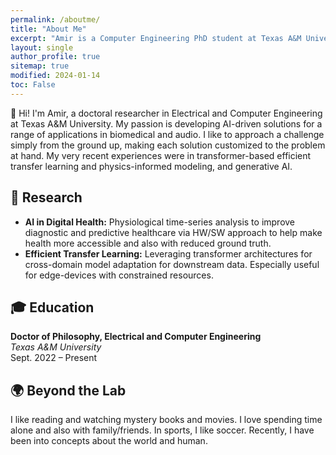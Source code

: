 ```yaml
---
permalink: /aboutme/
title: "About Me"
excerpt: "Amir is a Computer Engineering PhD student at Texas A&M University developing AI-driven innovations."
layout: single
author_profile: true
sitemap: true
modified: 2024-01-14
toc: False
---
```


👋 Hi! I'm Amir, a doctoral researcher in Electrical and Computer Engineering at Texas A&M University. My passion is developing AI-driven solutions for a range of applications in biomedical and audio. I like to approach a challenge simply from the ground up, making each solution customized to the problem at hand. My very recent experiences were in transformer-based efficient transfer learning and physics-informed modeling, and generative AI.

## 🔬 Research

- **AI in Digital Health:** Physiological time-series analysis to improve diagnostic and predictive healthcare via HW/SW approach to help make health more accessible and also with reduced ground truth.
- **Efficient Transfer Learning:** Leveraging transformer architectures for cross-domain model adaptation for downstream data. Especially useful for edge-devices with constrained resources.

## 🎓 Education

**Doctor of Philosophy, Electrical and Computer Engineering**  
*Texas A&M University*  
Sept. 2022 – Present  

<!-- Additional details, internships, or research experiences can be added here if desired -->

## 🌍 Beyond the Lab

I like reading and watching mystery books and movies. I love spending time alone and also with family/friends. In sports, I like soccer. Recently, I have been into concepts about the world and human. 
